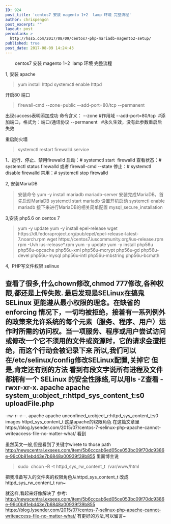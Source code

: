 ```yaml
---
ID: 924
post_title: 'centos7 安装 magento 1+2  lamp 环境 完整流程'
author: chrispengcn
post_excerpt: ""
layout: post
permalink: >
  http://hss5.com/2017/08/09/centos7-php-mariadb-magento2-setup/
published: true
post_date: 2017-08-09 14:24:43
---
```

<p style="padding-left: 30px;">centos7 安装 magento 1+2  lamp 环境 完整流程</p>
1, 安装 apache
<blockquote>yum install httpd
systemctl enable httpd</blockquote>
开启80 端口
<blockquote>firewall-cmd --zone=public --add-port=80/tcp --permanent</blockquote>
出现success表明添加成功
命令含义：
--zone #作用域
--add-port=80/tcp  #添加端口，格式为：端口/通讯协议
--permanent   #永久生效，没有此参数重启后失效

重启防火墙
<blockquote>systemctl restart firewalld.service</blockquote>
1、运行、停止、禁用firewalld
启动：# systemctl start  firewalld
查看状态：# systemctl status firewalld 或者 firewall-cmd --state
停止：# systemctl disable firewalld
禁用：# systemctl stop firewalld

2, 安装MariaDB
<blockquote>安装命令
yum -y install mariadb mariadb-server
安装完成MariaDB，首先启动MariaDB
systemctl start mariadb
设置开机启动
systemctl enable mariadb
接下来进行MariaDB的相关简单配置
mysql_secure_installation</blockquote>
3,安装 php5.6 on centos 7
<blockquote>yum -y update
yum -y install epel-release
wget https://dl.fedoraproject.org/pub/epel/epel-release-latest-7.noarch.rpm
wget https://centos7.iuscommunity.org/ius-release.rpm
rpm -Uvh ius-release*.rpm
yum -y update
yum -y install php56u php56u-opcache php56u-xml php56u-mcrypt php56u-gd php56u-devel php56u-mysql php56u-intl php56u-mbstring php56u-bcmath</blockquote>
4,  PHP写文件权限 selinux

查看了很多,什么chown修改,chmod 777修改,各种权限,都还是上传失败.
最后发现是SELinux在搞鬼
SELinux 更能遵从最小权限的理念。在缺省的 enforcing 情况下，一切均被拒绝，接着有一系列例外的政策来允许系统的每个元素（服务、程序、用户）运作时所需的访问权。当一项服务、程序或用户尝试访问或修改一个它不须用的文件或资源时，它的请求会遭拒绝，而这个行动会被记录下来
所以,我们可以在/etc/selinux/config修改SELinux配置,关掉它
但是,肯定还有别的方法
看到有段文字说所有进程及文件都拥有一个 SELinux 的安全性脉络,可以用ls -Z查看
-rwxr-xr-x. apache apache system_u:object_r:httpd_sys_content_t:s0 uploadFile.php
-
-rw-r--r--. apache apache unconfined_u:object_r:httpd_sys_content_t:s0 images
httpd_sys_content_t 这是apache的权限角色
在这篇文章里https://blog.lysender.com/2015/07/centos-7-selinux-php-apache-cannot-writeaccess-file-no-matter-what/ 看到

虽然英文一般,但是看到了关键字wirete to those path
http://newscentral.exsees.com/item/5b6cccab6ed05ce053bc09f70dc9386e-99c0b81ebd43e7b6848a00939f39b855 里面博主说
<blockquote>sudo  chcon -R -t httpd_sys_rw_content_t  /var/www/html</blockquote>
把我准备写入的文件夹的权限角色从httpd_sys_content_t
改成httpd_sys_rw_content_t
run~

就这样,看起来好像解决了
参考:
http://newscentral.exsees.com/item/5b6cccab6ed05ce053bc09f70dc9386e-99c0b81ebd43e7b6848a00939f39b855
https://blog.lysender.com/2015/07/centos-7-selinux-php-apache-cannot-writeaccess-file-no-matter-what/
有更好的方法,可以留言~